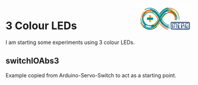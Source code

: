  <img align="right" src="arduino_merg_logo.png"  width="150" height="75">

# 3 Colour LEDs

I am starting some experiments using 3 colour LEDs.

## switchIOAbs3

Example copied from Arduino-Servo-Switch to act as a starting point.
